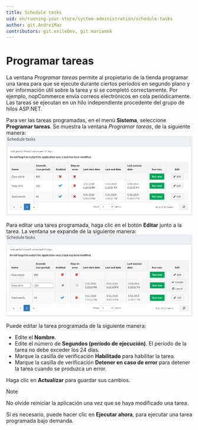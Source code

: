 ```yaml
---
title: Schedule tasks
uid: en/running-your-store/system-administration/schedule-tasks
author: git.AndreiMaz
contributors: git.exileDev, git.mariannk
---
```


# Programar tareas

La ventana *Programar tareas* permite al propietario de la tienda programar una tarea para que se ejecute durante ciertos períodos en segundo plano y ver información útil sobre la tarea y si se completó correctamente. Por ejemplo, nopCommerce envía correos electrónicos en cola periódicamente. Las tareas se ejecutan en un hilo independiente procedente del grupo de hilos ASP.NET.

Para ver las tareas programadas, en el menú **Sistema**, seleccione **Programar tareas**. Se muestra la ventana *Programar tareas*, de la siguiente manera:
![Programar tareas](_static/schedule-tasks/schedule-tasks.png)

Para editar una tarea programada, haga clic en el botón **Editar** junto a la tarea. La ventana se expande de la siguiente manera:
![Programar tareas - Editar](_static/schedule-tasks/schedule-tasks-edit.png)

Puede editar la tarea programada de la siguiente manera:
* Edite el **Nombre**.
* Edite el número de **Segundos (período de ejecución)**. El período de la tarea no debe exceder los 24 días.
* Marque la casilla de verificación **Habilitado** para habilitar la tarea.
* Marque la casilla de verificación **Detener en caso de error** para detener la tarea cuando se produzca un error.

Haga clic en **Actualizar** para guardar sus cambios.

> [!NOTE]
>
> No olvide reiniciar la aplicación una vez que se haya modificado una tarea.

Si es necesario, puede hacer clic en **Ejecutar ahora**, para ejecutar una tarea programada bajo demanda.